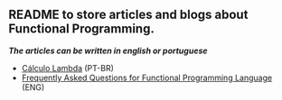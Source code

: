 ## README to store articles and blogs about Functional Programming.

___The articles can be written in english or portuguese___

- [Cálculo Lambda](https://www.inf.ufsc.br/~j.barreto/PF/CalLambda.htm) (PT-BR)
- [Frequently Asked Questions for Functional Programming Language](https://www.inf.ufsc.br/~j.barreto/PF/FAQ.htm) (ENG)
